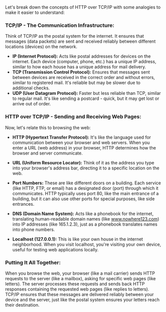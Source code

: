 Let's break down the concepts of HTTP over TCP/IP with some analogies to make it easier to understand:

### TCP/IP - The Communication Infrastructure:

Think of TCP/IP as the postal system for the internet. It ensures that messages (data packets) are sent and received reliably between different locations (devices) on the network.

- **IP (Internet Protocol):** Acts like postal addresses for devices on the internet. Each device (computer, phone, etc.) has a unique IP address, similar to how each house has a unique address for mail delivery.
- **TCP (Transmission Control Protocol):** Ensures that messages sent between devices are received in the correct order and without errors, similar to registered mail. It's reliable but may be slower due to additional checks.
- **UDP (User Datagram Protocol):** Faster but less reliable than TCP, similar to regular mail. It's like sending a postcard - quick, but it may get lost or arrive out of order.

### HTTP over TCP/IP - Sending and Receiving Web Pages:

Now, let's relate this to browsing the web:

- **HTTP (Hypertext Transfer Protocol):** It's like the language used for communication between your browser and web servers. When you enter a URL (web address) in your browser, HTTP determines how the browser and server communicate.

- **URL (Uniform Resource Locator):** Think of it as the address you type into your browser's address bar, directing it to a specific location on the web.

- **Port Numbers:** These are like different doors on a building. Each service (like HTTP, FTP, or email) has a designated door (port) through which it communicates. HTTP typically uses port 80, like the main entrance of a building, but it can also use other ports for special purposes, like side entrances.

- **DNS (Domain Name System):** Acts like a phonebook for the internet, translating human-readable domain names (like www.nowhere123.com) into IP addresses (like 165.1.2.3), just as a phonebook translates names into phone numbers.

- **Localhost (127.0.0.1):** This is like your own house in the internet neighborhood. When you visit localhost, you're visiting your own device, useful for testing web applications locally.

### Putting It All Together:

When you browse the web, your browser (like a mail carrier) sends HTTP requests to the server (like a mailbox), asking for specific web pages (like letters). The server processes these requests and sends back HTTP responses containing the requested web pages (like replies to letters). TCP/IP ensures that these messages are delivered reliably between your device and the server, just like the postal system ensures your letters reach their destination.